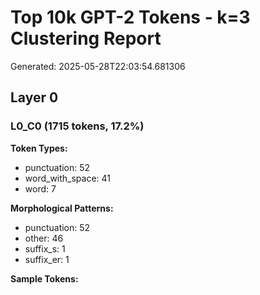 # Top 10k GPT-2 Tokens - k=3 Clustering Report

Generated: 2025-05-28T22:03:54.681306


## Layer 0

### L0_C0 (1715 tokens, 17.2%)

**Token Types:**
- punctuation: 52
- word_with_space: 41
- word: 7

**Morphological Patterns:**
- punctuation: 52
- other: 46
- suffix_s: 1
- suffix_er: 1

**Sample Tokens:** 